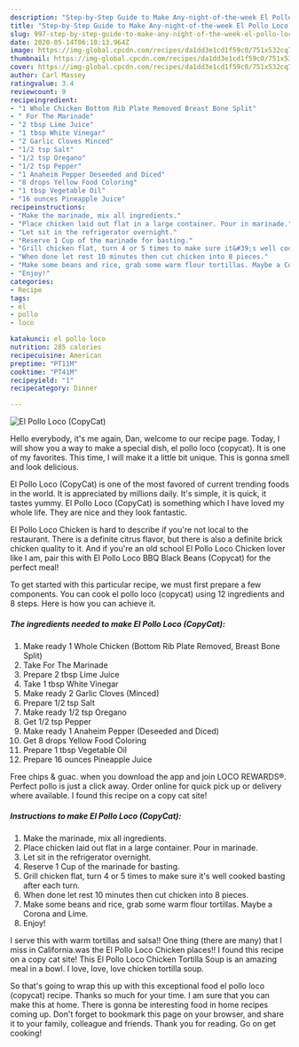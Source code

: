 ```yaml
---
description: "Step-by-Step Guide to Make Any-night-of-the-week El Pollo Loco (CopyCat)"
title: "Step-by-Step Guide to Make Any-night-of-the-week El Pollo Loco (CopyCat)"
slug: 997-step-by-step-guide-to-make-any-night-of-the-week-el-pollo-loco-copycat
date: 2020-05-14T06:10:13.964Z
image: https://img-global.cpcdn.com/recipes/da1dd3e1cd1f59c0/751x532cq70/el-pollo-loco-copycat-recipe-main-photo.jpg
thumbnail: https://img-global.cpcdn.com/recipes/da1dd3e1cd1f59c0/751x532cq70/el-pollo-loco-copycat-recipe-main-photo.jpg
cover: https://img-global.cpcdn.com/recipes/da1dd3e1cd1f59c0/751x532cq70/el-pollo-loco-copycat-recipe-main-photo.jpg
author: Carl Massey
ratingvalue: 3.4
reviewcount: 9
recipeingredient:
- "1 Whole Chicken Bottom Rib Plate Removed Breast Bone Split"
- " For The Marinade"
- "2 tbsp Lime Juice"
- "1 tbsp White Vinegar"
- "2 Garlic Cloves Minced"
- "1/2 tsp Salt"
- "1/2 tsp Oregano"
- "1/2 tsp Pepper"
- "1 Anaheim Pepper Deseeded and Diced"
- "8 drops Yellow Food Coloring"
- "1 tbsp Vegetable Oil"
- "16 ounces Pineapple Juice"
recipeinstructions:
- "Make the marinade, mix all ingredients."
- "Place chicken laid out flat in a large container. Pour in marinade."
- "Let sit in the refrigerator overnight."
- "Reserve 1 Cup of the marinade for basting."
- "Grill chicken flat, turn 4 or 5 times to make sure it&#39;s well cooked basting after each turn."
- "When done let rest 10 minutes then cut chicken into 8 pieces."
- "Make some beans and rice, grab some warm flour tortillas. Maybe a Corona and Lime."
- "Enjoy!"
categories:
- Recipe
tags:
- el
- pollo
- loco

katakunci: el pollo loco 
nutrition: 285 calories
recipecuisine: American
preptime: "PT11M"
cooktime: "PT41M"
recipeyield: "1"
recipecategory: Dinner

---
```



![El Pollo Loco (CopyCat)](https://img-global.cpcdn.com/recipes/da1dd3e1cd1f59c0/751x532cq70/el-pollo-loco-copycat-recipe-main-photo.jpg)

Hello everybody, it's me again, Dan, welcome to our recipe page. Today, I will show you a way to make a special dish, el pollo loco (copycat). It is one of my favorites. This time, I will make it a little bit unique. This is gonna smell and look delicious.

El Pollo Loco (CopyCat) is one of the most favored of current trending foods in the world. It is appreciated by millions daily. It's simple, it is quick, it tastes yummy. El Pollo Loco (CopyCat) is something which I have loved my whole life. They are nice and they look fantastic.

El Pollo Loco Chicken is hard to describe if you&#39;re not local to the restaurant. There is a definite citrus flavor, but there is also a definite brick chicken quality to it. And if you&#39;re an old school El Pollo Loco Chicken lover like I am, pair this with El Pollo Loco BBQ Black Beans (Copycat) for the perfect meal!


To get started with this particular recipe, we must first prepare a few components. You can cook el pollo loco (copycat) using 12 ingredients and 8 steps. Here is how you can achieve it.

<!--inarticleads1-->

##### The ingredients needed to make El Pollo Loco (CopyCat):

1. Make ready 1 Whole Chicken (Bottom Rib Plate Removed, Breast Bone Split)
1. Take  For The Marinade
1. Prepare 2 tbsp Lime Juice
1. Take 1 tbsp White Vinegar
1. Make ready 2 Garlic Cloves (Minced)
1. Prepare 1/2 tsp Salt
1. Make ready 1/2 tsp Oregano
1. Get 1/2 tsp Pepper
1. Make ready 1 Anaheim Pepper (Deseeded and Diced)
1. Get 8 drops Yellow Food Coloring
1. Prepare 1 tbsp Vegetable Oil
1. Prepare 16 ounces Pineapple Juice


Free chips &amp; guac. when you download the app and join LOCO REWARDS®. Perfect pollo is just a click away. Order online for quick pick up or delivery where available. I found this recipe on a copy cat site! 

<!--inarticleads2-->

##### Instructions to make El Pollo Loco (CopyCat):

1. Make the marinade, mix all ingredients.
1. Place chicken laid out flat in a large container. Pour in marinade.
1. Let sit in the refrigerator overnight.
1. Reserve 1 Cup of the marinade for basting.
1. Grill chicken flat, turn 4 or 5 times to make sure it&#39;s well cooked basting after each turn.
1. When done let rest 10 minutes then cut chicken into 8 pieces.
1. Make some beans and rice, grab some warm flour tortillas. Maybe a Corona and Lime.
1. Enjoy!


I serve this with warm tortillas and salsa!! One thing (there are many) that I miss in California.was the El Pollo Loco Chicken places!! I found this recipe on a copy cat site! This El Pollo Loco Chicken Tortilla Soup is an amazing meal in a bowl. I love, love, love chicken tortilla soup. 

So that's going to wrap this up with this exceptional food el pollo loco (copycat) recipe. Thanks so much for your time. I am sure that you can make this at home. There is gonna be interesting food in home recipes coming up. Don't forget to bookmark this page on your browser, and share it to your family, colleague and friends. Thank you for reading. Go on get cooking!
